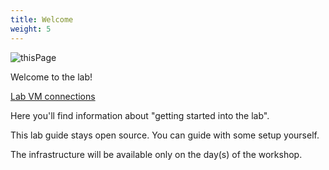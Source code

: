 ```yaml
---
title: Welcome
weight: 5
---
```


![thisPage](/images/qr-code.png)

Welcome to the lab!

[Lab VM connections](https://docs.google.com/spreadsheets/d/1BXYBa9JKk4eUD0lIeWPEyK8T0CovvsMxwbmpYJ0tobY/edit?usp=sharing)

Here you'll find information about "getting started into the lab".

This lab guide stays open source. You can guide with some setup yourself.

The infrastructure will be available only on the day(s) of the workshop.
